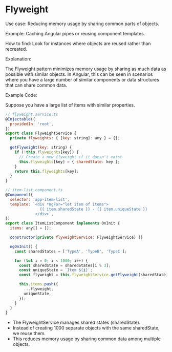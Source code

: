 # Flyweight

Use case: Reducing memory usage by sharing common parts of objects.

Example: Caching Angular pipes or reusing component templates.

How to find: Look for instances where objects are reused rather than recreated.

Explanation:

The Flyweight pattern minimizes memory usage by sharing as much data as possible with similar objects. In Angular, this can be seen in scenarios where you have a large number of similar components or data structures that can share common data.

Example Code:

Suppose you have a large list of items with similar properties.

```js
// flyweight.service.ts
@Injectable({
  providedIn: 'root',
})
export class FlyweightService {
  private flyweights: { [key: string]: any } = {};

  getFlyweight(key: string) {
    if (!this.flyweights[key]) {
      // Create a new flyweight if it doesn't exist
      this.flyweights[key] = { sharedState: key };
    }
    return this.flyweights[key];
  }
}

// item-list.component.ts
@Component({
  selector: 'app-item-list',
  template: `<div *ngFor="let item of items">
               {{ item.sharedState }} - {{ item.uniqueState }}
             </div>`,
})
export class ItemListComponent implements OnInit {
  items: any[] = [];

  constructor(private flyweightService: FlyweightService) {}

  ngOnInit() {
    const sharedStates = ['TypeA', 'TypeB', 'TypeC'];

    for (let i = 0; i < 1000; i++) {
      const sharedState = sharedStates[i % 3];
      const uniqueState = `Item ${i}`;
      const flyweight = this.flyweightService.getFlyweight(sharedState);

      this.items.push({
        ...flyweight,
        uniqueState,
      });
    }
  }
}
```

- The FlyweightService manages shared states (sharedState).
- Instead of creating 1000 separate objects with the same sharedState, we reuse them.
- This reduces memory usage by sharing common data among multiple objects.
